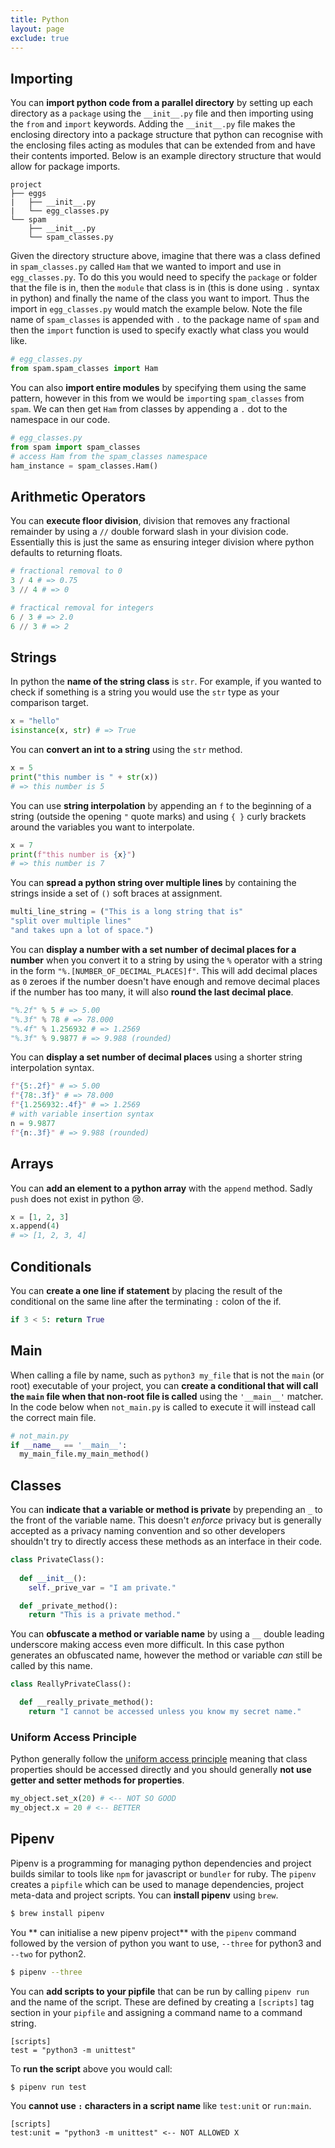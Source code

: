 ```yaml
---
title: Python
layout: page
exclude: true
---
```


## Importing

You can **import python code from a parallel directory** by setting up each directory as a `package` using the `__init__.py` file and then importing using the `from` and `import` keywords. Adding the `__init__.py` file makes the enclosing directory into a package structure that python can recognise with the enclosing files acting as modules that can be extended from and have their contents imported. Below is an example directory structure that would allow for package imports.
```
project
├── eggs
|	├── __init__.py
|   └── egg_classes.py
└── spam
	├── __init__.py
    └── spam_classes.py
```
 Given the directory structure above, imagine that there was a class defined in `spam_classes.py` called `Ham` that we wanted to import and use in `egg_classes.py`. To do this you would need to specify the `package` or folder that the file is in, then the `module` that class is in (this is done using `.` syntax in python) and finally the name of the class you want to import. Thus the import in `egg_classes.py` would match the example below. Note the file name of `spam_classes` is appended with `.` to the package name of `spam` and then the `import` function is used to specify exactly what class you would like.
```py
# egg_classes.py
from spam.spam_classes import Ham
```

You can also **import entire modules** by specifying them using the same pattern, however in this from we would be `import`ing `spam_classes` from `spam`. We can then get `Ham` from classes by appending a `.` dot to the namespace in our code.
```py
# egg_classes.py
from spam import spam_classes
# access Ham from the spam_classes namespace
ham_instance = spam_classes.Ham()
```

## Arithmetic Operators

You can **execute floor division**, division that removes any fractional remainder by using a `//` double forward slash in your division code. Essentially this is just the same as ensuring integer division where python defaults to returning floats.
```py
# fractional removal to 0
3 / 4 # => 0.75
3 // 4 # => 0

# fractical removal for integers
6 / 3 # => 2.0
6 // 3 # => 2
```

## Strings

In python the **name of the string class** is `str`. For example, if you wanted to check if something is a string you would use the `str` type as your comparison target.
```py
x = "hello"
isinstance(x, str) # => True
```

You can **convert an int to a string** using the `str` method.
```py
x = 5
print("this number is " + str(x))
# => this number is 5
```

You can use **string interpolation** by appending an `f` to the beginning of a string (outside the opening `"` quote marks) and using `{ }` curly brackets around the variables you want to interpolate.
```py
x = 7
print(f"this number is {x}")
# => this number is 7
```

You can **spread a python string over multiple lines** by containing the strings inside a set of `()` soft braces at assignment.
```py
multi_line_string = ("This is a long string that is"
"split over multiple lines"
"and takes upn a lot of space.")
```

You can **display a number with a set number of decimal places for a number** when you convert it to a string by using the `%` operator with a string in the form `"%.[NUMBER_OF_DECIMAL_PLACES]f"`. This will add decimal places as `0` zeroes if the number doesn't have enough and remove decimal places if the number has too many, it will also **round the last decimal place**.
```py
"%.2f" % 5 # => 5.00
"%.3f" % 78 # => 78.000
"%.4f" % 1.256932 # => 1.2569
"%.3f" % 9.9877 # => 9.988 (rounded)
```

You can **display a set number of decimal places** using a shorter string interpolation syntax.
```py
f"{5:.2f}" # => 5.00
f"{78:.3f}" # => 78.000
f"{1.256932:.4f}" # => 1.2569
# with variable insertion syntax
n = 9.9877
f"{n:.3f}" # => 9.988 (rounded)
```

## Arrays

You can **add an element to a python array** with the `append` method. Sadly `push` does not exist in python 😢.
```py
x = [1, 2, 3]
x.append(4)
# => [1, 2, 3, 4]
```

## Conditionals

You can **create a one line if statement** by placing the result of the conditional on the same line after the terminating `:` colon of the if.
```py
if 3 < 5: return True
```

## Main

When calling a file by name, such as `python3 my_file` that is not the `main` (or root) executable of your project, you can **create a conditional that will call the `main` file when that non-root file is called** using the `'__main__'` matcher. In the code below when `not_main.py` is called to execute it will instead call the correct main file.
```py
# not_main.py
if __name__ == '__main__':
  my_main_file.my_main_method()
```

## Classes

You can **indicate that a variable or method is private** by prepending an `_` to the front of the variable name. This doesn't *enforce* privacy but is generally accepted as a privacy naming convention and so other developers shouldn't try to directly access these methods as an interface in their code.
```py
class PrivateClass():
  
  def __init__():
    self._prive_var = "I am private."

  def _private_method():
    return "This is a private method."
```

You can **obfuscate a method or variable name** by using a `__` double leading underscore making access even more difficult. In this case python generates an obfuscated name, however the method or variable *can* still be called by this name.
```py
class ReallyPrivateClass():

  def __really_private_method():
    return "I cannot be accessed unless you know my secret name."
```



### Uniform Access Principle

Python generally follow the [uniform access principle](https://en.wikipedia.org/wiki/Uniform_access_principle) meaning that class properties should be accessed directly and you should generally **not use getter and setter methods for properties**.
```py
my_object.set_x(20) # <-- NOT SO GOOD
my_object.x = 20 # <-- BETTER
```

## Pipenv

Pipenv is a programming for managing python dependencies and project builds similar to tools like `npm` for javascript or `bundler` for ruby. The `pipenv` creates a `pipfile` which can be used to manage dependencies, project meta-data and project scripts. You can **install pipenv** using `brew`.
```bash
$ brew install pipenv
```

You ** can initialise a new pipenv project** with the `pipenv` command followed by the version of python you want to use, `--three` for python3 and `--two` for python2.
```bash
$ pipenv --three
```

You can **add scripts to your pipfile** that can be run by calling `pipenv run` and the name of the script. These are defined by creating a `[scripts]` tag section in your `pipfile` and assigning a command name to a command string.
```
[scripts]
test = "python3 -m unittest"
```

To **run the script** above you would call:
```bash
$ pipenv run test
```

You **cannot use `:` characters in a script name** like `test:unit` or `run:main`.
```
[scripts]
test:unit = "python3 -m unittest" <-- NOT ALLOWED X
```


<!--stackedit_data:
eyJoaXN0b3J5IjpbNDg4NDY3MjQ4LC04OTcwNTk3ODIsLTY5OD
M3Mjk1MCwtMjgyNzQ2NTQsMTM3MzQ2NTgzOCwtMTE5NTEyNzQw
NiwtNTU2NDY0MDE4LDc5MDkzMTUwMSwxMjAwOTAzNDQ4LC04Nj
YwMjg1MjQsLTE0MzM0NzM0NzMsMjgyMTEwOTQ3LDg1OTc1Mjcs
NjIwOTcyMzE3XX0=
-->